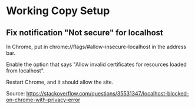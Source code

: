 # Working Copy Setup

## Fix notification "Not secure" for localhost

In Chrome, put in chrome://flags/#allow-insecure-localhost in the
address bar.

Enable the option that says "Allow invalid certificates for resources
loaded from localhost".

Restart Chrome, and it should allow the site.

Source: https://stackoverflow.com/questions/35531347/localhost-blocked-on-chrome-with-privacy-error